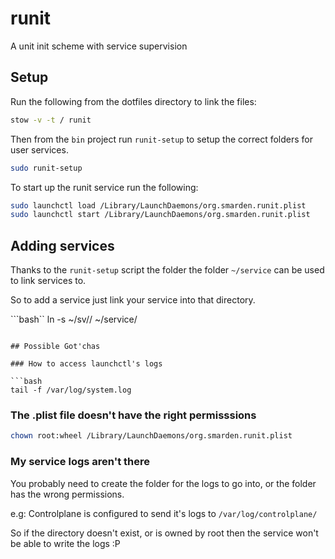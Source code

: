 # runit

A unit init scheme with service supervision

## Setup

Run the following from the dotfiles directory to link the files:

```bash
stow -v -t / runit
```

Then from the `bin` project run `runit-setup` to setup the correct folders for user services.

```bash
sudo runit-setup
```

To start up the runit service run the following:

```bash
sudo launchctl load /Library/LaunchDaemons/org.smarden.runit.plist
sudo launchctl start /Library/LaunchDaemons/org.smarden.runit.plist
```

## Adding services

Thanks to the `runit-setup` script the folder the folder `~/service` can be used to link services to.

So to add a service just link your service into that directory.

```bash``
ln -s ~/sv/<service-name>/ ~/service/<service-name>
```

## Possible Got'chas

### How to access launchctl's logs

```bash
tail -f /var/log/system.log
```

### The .plist file doesn't have the right permisssions

```bash
chown root:wheel /Library/LaunchDaemons/org.smarden.runit.plist
```

### My service logs aren't there

You probably need to create the folder for the logs to go into, or the folder has the wrong permissions.

e.g:
Controlplane is configured to send it's logs to `/var/log/controlplane/`

So if the directory doesn't exist, or is owned by root then the service won't be able to write the logs :P
